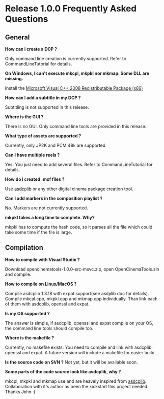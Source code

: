 # Release 1.0.0 Frequently Asked Questions #
## General ##
**How can I create a DCP ?**

Only command line creation is currently supported. Refer to CommandLineTutorial for details.

**On Windows, I can't execute mkcpl, mkpkl nor mkmap. Some DLL are missing.**

Install the [Microsoft Visual C++ 2008 Redistributable Package (x86)](http://www.microsoft.com/downloads/details.aspx?FamilyID=9B2DA534-3E03-4391-8A4D-074B9F2BC1BF&displaylang=en)

**How can I add a subtitle in my DCP ?**

Subtitling is not supported in this release.

**Where is the GUI ?**

There is no GUI. Only command line tools are provided in this release.

**What type of assets are supported ?**

Currently, only JP2K and PCM 48k are supported.

**Can I have multiple reels ?**

Yes. You just need to add several files. Refer to CommandLineTutorial for details.

**How do I created .mxf files ?**

Use [asdcplib](http://www.cinecert.com/asdcplib) or any other digital cinema package creation tool.

**Can I add markers in the composition playlist ?**

No. Markers are not currently supported.

**mkpkl takes a long time to complete. Why?**

mkpkl has to compute the hash code, so it parses all the file which could take some time if the file is large.

## Compilation ##
**How to compile with Visual Studio ?**

Download opencinematools-1.0.0-src-msvc.zip, open OpenCinemaTools.sln and compile.

**How to compile on Linux/MacOS ?**

Compile asdcplib 1.3.18 with expat support(see asdplib doc for details).
Compile mkcpl.cpp, mkpkl.cpp and mkmap.cpp individually.
Than link each of them with asdcplib, openssl and expat.

**Is my OS supported ?**

The answer is simple, if asdcplib, openssl and expat compile on your OS, the command line tools should compile too.

**Where is the makefile ?**

Currently, no makefile exists. You need to compile and link with asdcplib, openssl and expat. A future version will include a makefile for easier build.

**Is the source code on SVN ?**
Not yet, but it will be available soon.

**Some parts of the code source look like asdcplib, why ?**

mkcpl, mkpkl and mkmap use and are heavely inspired from [asdcplib](http://www.cinecert.com/asdcplib). Collaboration with it's author as been the kickstart this project needed. Thanks John :)